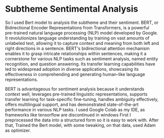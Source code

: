 # Subtheme Sentimental Analysis
So I used Bert model to analysis the subtheme and their sentiment.
BERT, or Bidirectional Encoder Representations from Transformers, is a powerful pre-trained natural language processing (NLP) model developed by Google. It revolutionizes language understanding by training on vast amounts of unlabeled text, allowing it to capture context and meaning from both left and right directions in a sentence. BERT's bidirectional attention mechanism enables it to grasp intricate relationships within sentences, making it a cornerstone for various NLP tasks such as sentiment analysis, named entity recognition, and question answering. Its transfer learning capabilities have led to widespread adoption in diverse applications, showcasing its effectiveness in comprehending and generating human-like language representations.

BERT is advantageous for sentiment analysis because it understands context well, leverages pre-trained linguistic representations, supports transfer learning for task-specific fine-tuning, handles ambiguity effectively, offers multilingual support, and has demonstrated state-of-the-art performance in various NLP tasks.
I used Google Colab as my IDE, as frameworks like tensorflow are discontinued in windows
First I preprocessed the data into a structured form so it is easy to work with. 
After that, Trained the Bert model, with some tweaking, on that data, used Adam as optimizer.
